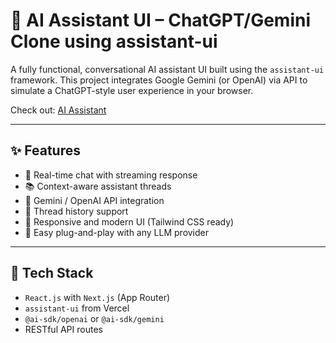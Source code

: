 # 🤖 AI Assistant UI – ChatGPT/Gemini Clone using assistant-ui

A fully functional, conversational AI assistant UI built using the `assistant-ui` framework. This project integrates Google Gemini (or OpenAI) via API to simulate a ChatGPT-style user experience in your browser.

Check out: [AI Assistant](https://assisstant-ui.vercel.app/)

---

## ✨ Features

- 🔁 Real-time chat with streaming response
- 📚 Context-aware assistant threads
- 🔌 Gemini / OpenAI API integration
- 💬 Thread history support
- 🎨 Responsive and modern UI (Tailwind CSS ready)
- 🔧 Easy plug-and-play with any LLM provider

---

## 🔧 Tech Stack

- `React.js` with `Next.js` (App Router)
- `assistant-ui` from Vercel
- `@ai-sdk/openai` or `@ai-sdk/gemini`
- RESTful API routes

